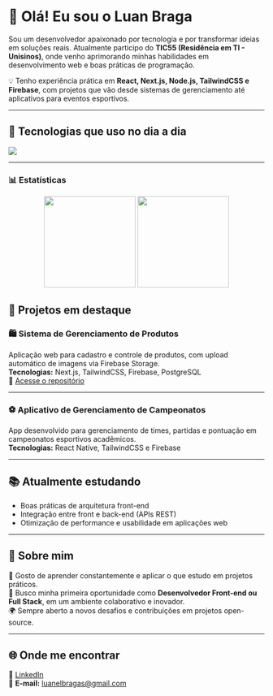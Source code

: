 # 👋 Olá! Eu sou o Luan Braga  

Sou um desenvolvedor apaixonado por tecnologia e por transformar ideias em soluções reais. Atualmente participo do **TIC55 (Residência em TI - Unisinos)**, onde venho aprimorando minhas habilidades em desenvolvimento web e boas práticas de programação.  

💡 Tenho experiência prática em **React, Next.js, Node.js, TailwindCSS e Firebase**, com projetos que vão desde sistemas de gerenciamento até aplicativos para eventos esportivos.

---

## 🚀 Tecnologias que uso no dia a dia  

<div align="left">
  <img src="https://skillicons.dev/icons?i=react,nextjs,nodejs,tailwind,firebase,postgresql,git,github,html,css,js,ts,vscode" />
</div>

---
### 📊 Estatísticas  

<div align="center">
  

  <img height="180em" src="https://github-readme-stats.vercel.app/api?username=luanbragas&show_icons=true&theme=tokyonight&include_all_commits=true&count_private=true"/>


  <img height="180em" src="https://github-readme-stats.vercel.app/api/top-langs/?username=luanbragas&layout=compact&langs_count=7&theme=tokyonight"/>

</div>


## 🧩 Projetos em destaque  

### 🛍️ Sistema de Gerenciamento de Produtos  
Aplicação web para cadastro e controle de produtos, com upload automático de imagens via Firebase Storage.  
**Tecnologias:** Next.js, TailwindCSS, Firebase, PostgreSQL  
🔗 [Acesse o repositório](https://github.com/luanbragas/Trabalho_Faculdade_01)

---

### ⚽ Aplicativo de Gerenciamento de Campeonatos  
App desenvolvido para gerenciamento de times, partidas e pontuação em campeonatos esportivos acadêmicos.  
**Tecnologias:** React Native, TailwindCSS e Firebase  


---

## 📚 Atualmente estudando  
- Boas práticas de arquitetura front-end  
- Integração entre front e back-end (APIs REST)  
- Otimização de performance e usabilidade em aplicações web  

---

## 🧠 Sobre mim  
💬 Gosto de aprender constantemente e aplicar o que estudo em projetos práticos.  
🎯 Busco minha primeira oportunidade como **Desenvolvedor Front-end ou Full Stack**, em um ambiente colaborativo e inovador.  
🌍 Sempre aberto a novos desafios e contribuições em projetos open-source.  

---

## 🌐 Onde me encontrar  
📎 [LinkedIn](https://www.linkedin.com/in/luanbragaprado)  
📧 **E-mail:** luanelbragas@gmail.com 
